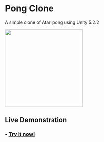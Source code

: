 # Pong Clone
A simple clone of Atari pong using Unity 5.2.2

<img src="https://raw.githubusercontent.com/rodrigogrow/PongClone/master/screenshots/image1.png" style="width:250px"/>

## Live Demonstration

<h3> - <a href="http://rodrigogrow.github.io/PongClone/" target="_blank">Try it now!</a></h3>
